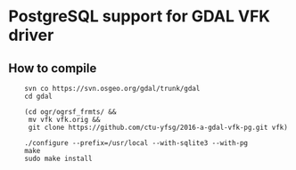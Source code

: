PostgreSQL support for GDAL VFK driver
======================================

How to compile
--------------

        svn co https://svn.osgeo.org/gdal/trunk/gdal
        cd gdal
        
        (cd ogr/ogrsf_frmts/ &&
         mv vfk vfk.orig &&
         git clone https://github.com/ctu-yfsg/2016-a-gdal-vfk-pg.git vfk)
        
        ./configure --prefix=/usr/local --with-sqlite3 --with-pg
        make
        sudo make install